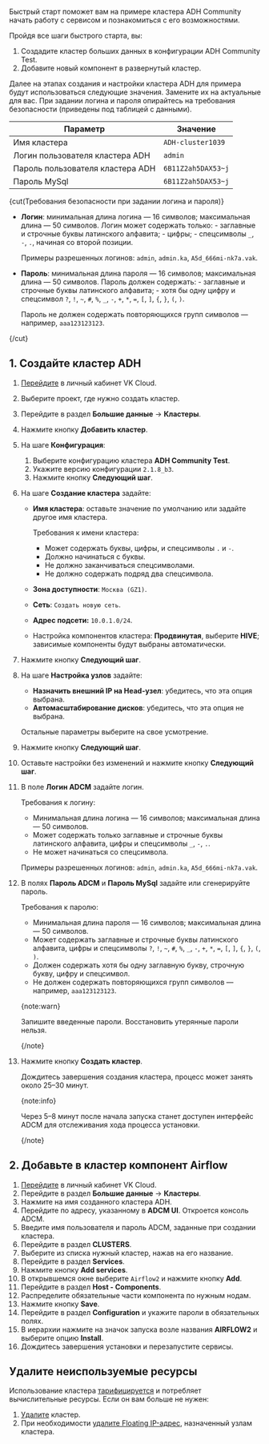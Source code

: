 Быстрый старт поможет вам на примере кластера ADH Community начать работу с сервисом и познакомиться с его возможностями.

Пройдя все шаги быстрого старта, вы:

1. Создадите кластер больших данных в конфигурации ADH Community Test.
1. Добавите новый компонент в развернутый кластер.

Далее на этапах создания и настройки кластера ADH для примера будут использоваться следующие значения. Замените их на актуальные для вас. При задании логина и пароля опирайтесь на требования безопасности (приведены под таблицей с данными).

| Параметр                                                    | Значение                   |
| ----------------------------------------------------------- | -------------------------- |
| Имя кластера                                                | `ADH-cluster1039`          |
| Логин пользователя кластера ADH                             | `admin`                    |
| Пароль пользователя кластера ADH                            | `6B11Z2ah5DAX53~j`         |
| Пароль MySql                                                | `6B11Z2ah5DAX53~j`         |

{cut(Требования безопасности при задании логина и пароля)}

- **Логин**: минимальная длина логина — 16 символов; максимальная длина — 50 символов. Логин может содержать только:
      - заглавные и строчные буквы латинского алфавита;
      - цифры;
      - спецсимволы `_`, `-`, `.`, начиная со второй позиции.

     Примеры разрешенных логинов: `admin`, `admin.ka`, `A5d_666mi-nk7a.vak`.

- **Пароль**: минимальная длина пароля — 16 символов; максимальная длина — 50 символов. Пароль должен содержать:
      - заглавные и строчные буквы латинского алфавита;
      - хотя бы одну цифру и спецсимвол `?`, `!`, `~`, `#`, `%`, `_`, `-`, `+`, `*`, `=`, `[`, `]`, `{`, `}`, `(`, `)`.

     Пароль не должен содержать повторяющихся групп символов — например, ``aaa123123123``.

{/cut}

## 1. Создайте кластер ADH

1. [Перейдите](https://msk.cloud.vk.com/app/) в личный кабинет VK Cloud.
1. Выберите проект, где нужно создать кластер.
1. Перейдите в раздел **Большие данные** → **Кластеры**.
1. Нажмите кнопку **Добавить кластер**.
1. На шаге **Конфигурация**:

   1. Выберите конфигурацию кластера **ADH Community Test**.
   1. Укажите версию конфигурации `2.1.8_b3`.
   1. Нажмите кнопку **Следующий шаг**.

1. На шаге **Создание кластера** задайте:

   - **Имя кластера**: оставьте значение по умолчанию или задайте другое имя кластера.

      Требования к имени кластера:

      - Может содержать буквы, цифры, и спецсимволы `.` и `-`.
      - Должно начинаться с буквы.
      - Не должно заканчиваться спецсимволами.
      - Не должно содержать подряд два спецсимвола.

   - **Зона доступности**: `Москва (GZ1)`.
   - **Сеть**: `Создать новую сеть`.
   - **Адрес подсети:** `10.0.1.0/24`.
   - Настройка компонентов кластера: **Продвинутая**, выберите **HIVE**; зависимые компоненты будут выбраны автоматически.

1. Нажмите кнопку **Следующий шаг**.
1. На шаге **Настройка узлов** задайте:

   - **Назначить внешний IP на Head-узел**: убедитесь, что эта опция выбрана.
   - **Автомасштабирование дисков**: убедитесь, что эта опция не выбрана.

   Остальные параметры выберите на свое усмотрение.

1. Нажмите кнопку **Следующий шаг**.
1. Оставьте настройки без изменений и нажмите кнопку **Следующий шаг**.
1. В поле **Логин ADCM** задайте логин.

   Требования к логину:

   - Минимальная длина логина — 16 символов; максимальная длина — 50 символов.
   - Может содержать только заглавные и строчные буквы латинского алфавита, цифры и спецсимволы `_`, `-`, `.`.
   - Не может начинаться со спецсимвола.

   Примеры разрешенных логинов: `admin`, `admin.ka`, `A5d_666mi-nk7a.vak`.

1. В полях **Пароль ADCM** и **Пароль MySql** задайте или сгенерируйте пароль.

   Требования к паролю:

   - Минимальная длина пароля — 16 символов; максимальная длина — 50 символов.
   - Может содержать заглавные и строчные буквы латинского алфавита, цифры и спецсимволы `?`, `!`, `~`, `#`, `%`, `_`, `-`, `+`, `*`, `=`, `[`, `]`, `{`, `}`, `(`, `)`.
   - Должен содержать хотя бы одну заглавную букву, строчную букву, цифру и спецсимвол.
   - Не должен содержать повторяющихся групп символов — например, ``aaa123123123``.

   {note:warn}

   Запишите введенные пароли. Восстановить утерянные пароли нельзя.

   {/note}

1. Нажмите кнопку **Создать кластер**.

   Дождитесь завершения создания кластера, процесс может занять около 25–30 минут.

   {note:info}

   Через 5–8 минут после начала запуска станет доступен интерфейс ADCM для отслеживания хода процесса установки.

   {/note}

## 2. Добавьте в кластер компонент Airflow

1. [Перейдите](https://msk.cloud.vk.com/app/) в личный кабинет VK Cloud.
1. Перейдите в раздел **Большие данные** → **Кластеры**.
1. Нажмите на имя созданного кластера ADH.
1. Перейдите по адресу, указанному в **ADCM UI**. Откроется консоль ADCM.
1. Введите имя пользователя и пароль ADCM, заданные при создании кластера.
1. Перейдите в раздел **CLUSTERS**.
1. Выберите из списка нужный кластер, нажав на его название.
1. Перейдите в раздел **Services**.
1. Нажмите кнопку **Add services**.
1. В открывшемся окне выберите `Airflow2` и нажмите кнопку **Add**.
1. Перейдите в раздел **Host - Components**.
1. Распределите обязательные части компонента по нужным нодам.
1. Нажмите кнопку **Save**.
1. Перейдите в раздел **Configuration** и укажите пароли в обязательных полях.
1. В иерархии нажмите на значок запуска возле названия **AIRFLOW2** и выберите опцию **Install**.
1. Дождитесь завершения установки и перезапустите сервисы.

## Удалите неиспользуемые ресурсы

Использование кластера [тарифицируется](../tariffication) и потребляет вычислительные ресурсы. Если он вам больше не нужен:

1. [Удалите](../instructions/delete) кластер.
1. При необходимости [удалите Floating IP-адрес](/ru/networks/vnet/instructions/ip/floating-ip#delete), назначенный узлам кластера.
